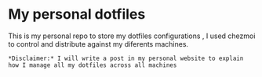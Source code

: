# My personal dotfiles

This is my personal repo to store my dotfiles configurations , I used chezmoi to control and distribute against my diferents machines.

```
*Disclaimer:* I will write a post in my personal website to explain how I manage all my dotfiles across all machines
```
